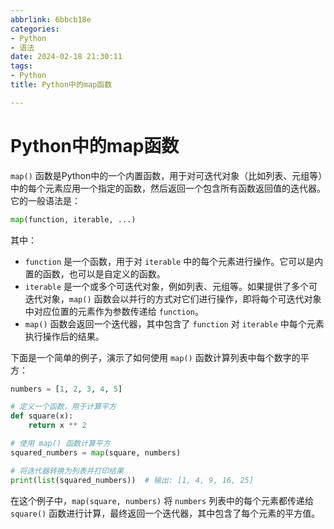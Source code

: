 ```yaml
---
abbrlink: 6bbcb18e
categories:
- Python
- 语法
date: 2024-02-18 21:30:11
tags:
- Python
title: Python中的map函数

---
```


# Python中的map函数

`map()` 函数是Python中的一个内置函数，用于对可迭代对象（比如列表、元组等）中的每个元素应用一个指定的函数，然后返回一个包含所有函数返回值的迭代器。它的一般语法是：

```python
map(function, iterable, ...)
```

其中：
- `function` 是一个函数，用于对 `iterable` 中的每个元素进行操作。它可以是内置的函数，也可以是自定义的函数。
- `iterable` 是一个或多个可迭代对象，例如列表、元组等。如果提供了多个可迭代对象，`map()` 函数会以并行的方式对它们进行操作，即将每个可迭代对象中对应位置的元素作为参数传递给 `function`。
- `map()` 函数会返回一个迭代器，其中包含了 `function` 对 `iterable` 中每个元素执行操作后的结果。

下面是一个简单的例子，演示了如何使用 `map()` 函数计算列表中每个数字的平方：

```python
numbers = [1, 2, 3, 4, 5]

# 定义一个函数，用于计算平方
def square(x):
    return x ** 2

# 使用 map() 函数计算平方
squared_numbers = map(square, numbers)

# 将迭代器转换为列表并打印结果
print(list(squared_numbers))  # 输出: [1, 4, 9, 16, 25]
```

在这个例子中，`map(square, numbers)` 将 `numbers` 列表中的每个元素都传递给 `square()` 函数进行计算，最终返回一个迭代器，其中包含了每个元素的平方值。

